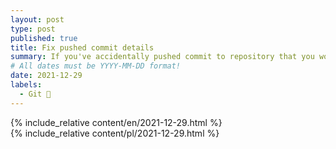 ```yaml
---
layout: post
type: post
published: true
title: Fix pushed commit details
summary: If you've accidentally pushed commit to repository that you would like to fix (e.g. comment, committer details) take a look on how to solve it using git rebase and amend commit. 
# All dates must be YYYY-MM-DD format!
date: 2021-12-29
labels:
  - Git 🐙
---
```


<div class="ui top attached tabular menu">
  <span class="iconify icon-30" data-icon="pixelarticons:code" style="color: white; margin: auto 15px;"></span>

  <a class="item active" data-tab="first">
    <span class="iconify icon-20" data-icon="twemoji:flag-england"></span>
  </a>

  <a class="item" data-tab="second">
    <span class="iconify icon-20" data-icon="emojione-v1:flag-for-poland"></span>
  </a>
</div>

<!--
****************************************
ENGLISH TAB
****************************************
-->
<div class="ui bottom attached tab segment  mb-5 post-padding" data-tab="first">
  {% include_relative content/en/2021-12-29.html %}
</div>

<!--
****************************************
POLISH TAB
****************************************
-->
<div class="ui bottom attached tab segment active mb-5 post-padding" data-tab="second">
  {% include_relative content/pl/2021-12-29.html %}
</div>
